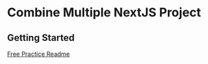 # Combine Multiple NextJS Project

## Getting Started

[Free Practice Readme](https://github.com/maucoding-collections/combine-multiple-nextjs/tree/master/_free-practice#free-practice-of-multiple-next-js-using-express)
